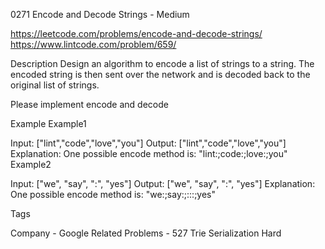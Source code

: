 0271 Encode and Decode Strings - Medium

https://leetcode.com/problems/encode-and-decode-strings/
https://www.lintcode.com/problem/659/

Description
Design an algorithm to encode a list of strings to a string. The encoded string is 
then sent over the network and is decoded back to the original list of strings.

Please implement encode and decode

Example
Example1

Input: ["lint","code","love","you"]
Output: ["lint","code","love","you"]
Explanation:
One possible encode method is: "lint:;code:;love:;you"
Example2

Input: ["we", "say", ":", "yes"]
Output: ["we", "say", ":", "yes"]
Explanation:
One possible encode method is: "we:;say:;:::;yes"


Tags

Company - Google
Related Problems - 527 Trie Serialization Hard